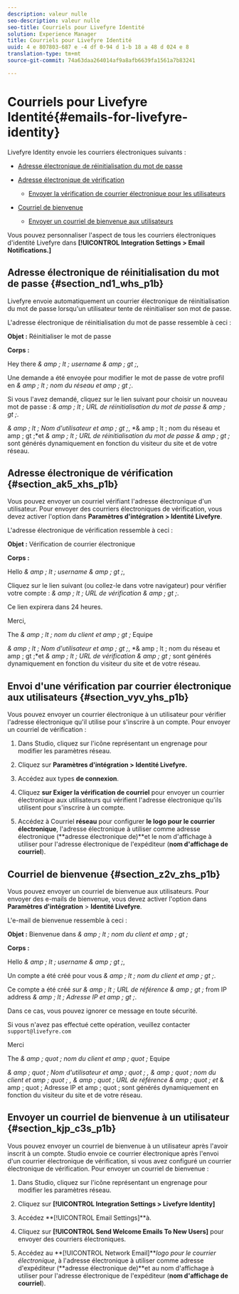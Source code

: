 ```yaml
---
description: valeur nulle
seo-description: valeur nulle
seo-title: Courriels pour Livefyre Identité
solution: Experience Manager
title: Courriels pour Livefyre Identité
uuid: 4 e 807803-687 e -4 df 0-94 d 1-b 18 a 48 d 024 e 8
translation-type: tm+mt
source-git-commit: 74a63daa264014af9a8afb6639fa1561a7b83241

---
```



# Courriels pour Livefyre Identité{#emails-for-livefyre-identity}

Livefyre Identity envoie les courriers électroniques suivants :

* [Adresse électronique de réinitialisation du mot de passe](#c_emails_for_livefyre_identity/section_nd1_whs_p1b)
* [Adresse électronique de vérification](#c_emails_for_livefyre_identity/section_ak5_xhs_p1b)
   * [Envoyer la vérification de courrier électronique pour les utilisateurs](#c_emails_for_livefyre_identity/section_vyv_yhs_p1b)

* [Courriel de bienvenue](#c_emails_for_livefyre_identity/section_z2v_zhs_p1b)
   * [Envoyer un courriel de bienvenue aux utilisateurs](#c_emails_for_livefyre_identity/section_kjp_c3s_p1b)

Vous pouvez personnaliser l'aspect de tous les courriers électroniques d'identité Livefyre dans **[!UICONTROL Integration Settings > Email Notifications.]**

## Adresse électronique de réinitialisation du mot de passe {#section_nd1_whs_p1b}

Livefyre envoie automatiquement un courrier électronique de réinitialisation du mot de passe lorsqu'un utilisateur tente de réinitialiser son mot de passe.

L'adresse électronique de réinitialisation du mot de passe ressemble à ceci :

**Objet :** Réinitialiser le mot de passe

**Corps :**

Hey there *& amp ; lt ; username & amp ; gt ;*,

Une demande a été envoyée pour modifier le mot de passe de votre profil en *& amp ; lt ; nom du réseau et amp ; gt ;*.

Si vous l'avez demandé, cliquez sur le lien suivant pour choisir un nouveau mot de passe : *& amp ; lt ; URL de réinitialisation du mot de passe & amp ; gt ;*.

*& amp ; lt ; Nom d'utilisateur et amp ; gt ;*, *& amp ; lt ; nom du réseau et amp ; gt ;*et *& amp ; lt ; URL de réinitialisation du mot de passe & amp ; gt ;* sont générés dynamiquement en fonction du visiteur du site et de votre réseau.

## Adresse électronique de vérification {#section_ak5_xhs_p1b}

Vous pouvez envoyer un courriel vérifiant l'adresse électronique d'un utilisateur. Pour envoyer des courriers électroniques de vérification, vous devez activer l'option dans **Paramètres d'intégration > Identité Livefyre**.

L'adresse électronique de vérification ressemble à ceci :

**Objet :** Vérification de courrier électronique

**Corps :**

Hello *& amp ; lt ; username & amp ; gt ;*,

Cliquez sur le lien suivant (ou collez-le dans votre navigateur) pour vérifier votre compte : *& amp ; lt ; URL de vérification & amp ; gt ;*.

Ce lien expirera dans 24 heures.

Merci,

The *& amp ; lt ; nom du client et amp ; gt ;* Equipe

*& amp ; lt ; Nom d'utilisateur et amp ; gt ;*, *& amp ; lt ; nom du réseau et amp ; gt ;*et *& amp ; lt ; URL de vérification & amp ; gt ;* sont générés dynamiquement en fonction du visiteur du site et de votre réseau.

## Envoi d'une vérification par courrier électronique aux utilisateurs {#section_vyv_yhs_p1b}

Vous pouvez envoyer un courrier électronique à un utilisateur pour vérifier l'adresse électronique qu'il utilise pour s'inscrire à un compte. Pour envoyer un courriel de vérification :

1. Dans Studio, cliquez sur l'icône représentant un engrenage pour modifier les paramètres réseau.
1. Cliquez sur **Paramètres d'intégration > Identité Livefyre.**

1. Accédez aux types **de connexion**.
1. Cliquez **sur Exiger la vérification de courriel** pour envoyer un courrier électronique aux utilisateurs qui vérifient l'adresse électronique qu'ils utilisent pour s'inscrire à un compte.
1. Accédez à Courriel **réseau** pour configurer **le logo pour le courrier électronique**, l'adresse électronique à utiliser comme adresse électronique (**adresse électronique de)**et le nom d'affichage à utiliser pour l'adresse électronique de l'expéditeur (**nom d'affichage de courriel**).

## Courriel de bienvenue {#section_z2v_zhs_p1b}

Vous pouvez envoyer un courriel de bienvenue aux utilisateurs. Pour envoyer des e-mails de bienvenue, vous devez activer l'option dans **Paramètres d'intégration** > **Identité Livefyre**.

L'e-mail de bienvenue ressemble à ceci :

**Objet :** Bienvenue dans *& amp ; lt ; nom du client et amp ; gt ;*

**Corps :**

Hello *& amp ; lt ; username & amp ; gt ;*,

Un compte a été créé pour vous *& amp ; lt ; nom du client et amp ; gt ;*.

Ce compte a été créé *sur & amp ; lt ; URL de référence & amp ; gt ;* from IP address *& amp ; lt ; Adresse IP et amp ; gt ;*.

Dans ce cas, vous pouvez ignorer ce message en toute sécurité.

Si vous n'avez pas effectué cette opération, veuillez contacter `support@livefyre.com`

Merci

The *& amp ; quot ; nom du client et amp ; quot ;* Equipe

*& amp ; quot ; Nom d'utilisateur et amp ; quot ; , & amp ; quot ; nom du client et amp ; quot ; , & amp ; quot ; URL de référence & amp ; quot ; et* & amp ; quot ; Adresse IP et amp ; quot ; sont générés dynamiquement en fonction du visiteur du site et de votre réseau.

## Envoyer un courriel de bienvenue à un utilisateur {#section_kjp_c3s_p1b}

Vous pouvez envoyer un courriel de bienvenue à un utilisateur après l'avoir inscrit à un compte. Studio envoie ce courrier électronique après l'envoi d'un courrier électronique de vérification, si vous avez configuré un courrier électronique de vérification. Pour envoyer un courriel de bienvenue :

1. Dans Studio, cliquez sur l'icône représentant un engrenage pour modifier les paramètres réseau.
1. Cliquez sur **[!UICONTROL Integration Settings > Livefyre Identity]**

1. Accédez **[!UICONTROL Email Settings]**à.

1. Cliquez sur **[!UICONTROL Send Welcome Emails To New Users]** pour envoyer des courriers électroniques.
1. Accédez au **[!UICONTROL Network Email]***logo pour le courrier électronique*, à l'adresse électronique à utiliser comme adresse d'expéditeur (**adresse électronique de)**et au nom d'affichage à utiliser pour l'adresse électronique de l'expéditeur (**nom d'affichage de courriel**).
